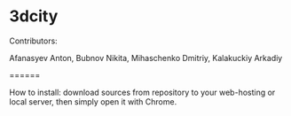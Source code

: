 3dcity
======

Contributors:

Afanasyev Anton, Bubnov Nikita, Mihaschenko Dmitriy, Kalakuckiy Arkadiy

======

How to install:
download sources from repository to your web-hosting or local server, then simply open it with Chrome.
